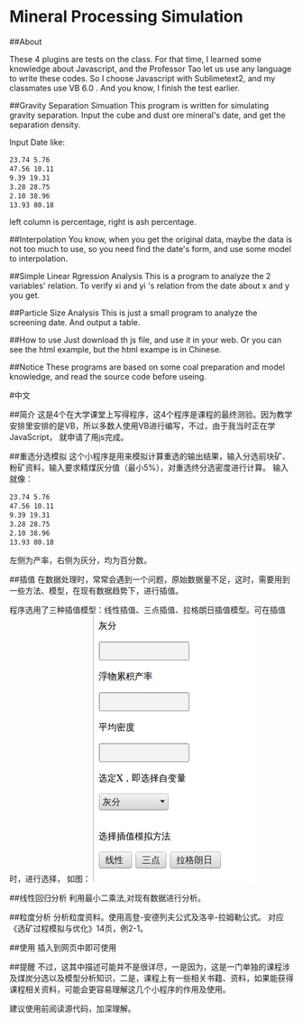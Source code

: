 Mineral Processing Simulation
=

##About

These 4 plugins are tests on the class. For that time, I learned some knowledge about Javascript, and the Professor Tao let us use any language to write these codes. So I choose Javascript with Sublimetext2, and my classmates use VB 6.0 .  And you know, I finish the test earlier. 

##Gravity Separation Simuation
This program is written for simulating gravity separation. Input the cube and dust ore mineral's date, and get the separation density.

Input Date like:
```
23.74 5.76
47.56 10.11
9.39 19.31
3.28 28.75
2.10 38.96
13.93 80.18
```
left column is percentage, right is ash percentage.


##Interpolation
You know, when you get the original data, maybe the data is not too much to use, so you need find the date's form, and use some model to interpolation.

##Simple Linear Rgression Analysis
This is a program to analyze the 2 variables' relation. To verify xi and yi 's relation from the date about x and y you get.

##Particle Size Analysis
This is just a small program to analyze the screening date. And output a table.

##How to use
Just download th js file, and use it in your web. Or you can see the html example, but the html exampe is in Chinese.

##Notice
These programs are based on some coal preparation and model knowledge, and read the source code before useing.
  
#中文

##简介
这是4个在大学课堂上写得程序，这4个程序是课程的最终测验。因为教学安排里安排的是VB，所以多数人使用VB进行编写，不过，由于我当时正在学JavaScript， 就申请了用js完成。

##重选分选模拟
这个小程序是用来模拟计算重选的输出结果，输入分选前块矿、粉矿资料，输入要求精煤灰分值（最小5%），对重选终分选密度进行计算。
输入就像：

```
23.74 5.76
47.56 10.11
9.39 19.31
3.28 28.75
2.10 38.96
13.93 80.18
```
左侧为产率，右侧为灰分，均为百分数。

##插值
在数据处理时，常常会遇到一个问题，原始数据量不足，这时，需要用到一些方法、模型，在现有数据趋势下，进行插值。

程序选用了三种插值模型：线性插值、三点插值、拉格朗日插值模型。可在插值时，进行选择，
如图：
![interpolation](/interpolation/example.png)

##线性回归分析
利用最小二乘法,对现有数据进行分析。


##粒度分析
分析粒度资料。使用高登-安德列夫公式及洛辛-拉姆勒公式。
对应《选矿过程模拟与优化》14页，例2-1。


##使用
插入到网页中即可使用

##提醒
不过，这其中描述可能并不是很详尽，一是因为，这是一门单独的课程涉及煤炭分选以及模型分析知识，二是，课程上有一些相关书籍、资料，如果能获得课程相关资料，可能会更容易理解这几个小程序的作用及使用。

建议使用前阅读源代码，加深理解。
